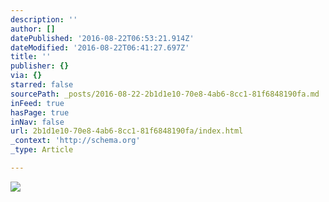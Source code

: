 ```yaml
---
description: ''
author: []
datePublished: '2016-08-22T06:53:21.914Z'
dateModified: '2016-08-22T06:41:27.697Z'
title: ''
publisher: {}
via: {}
starred: false
sourcePath: _posts/2016-08-22-2b1d1e10-70e8-4ab6-8cc1-81f6848190fa.md
inFeed: true
hasPage: true
inNav: false
url: 2b1d1e10-70e8-4ab6-8cc1-81f6848190fa/index.html
_context: 'http://schema.org'
_type: Article

---
```

![](https://the-grid-user-content.s3-us-west-2.amazonaws.com/41f84b92-c769-4133-8833-74bdd35d4c5d.jpg)